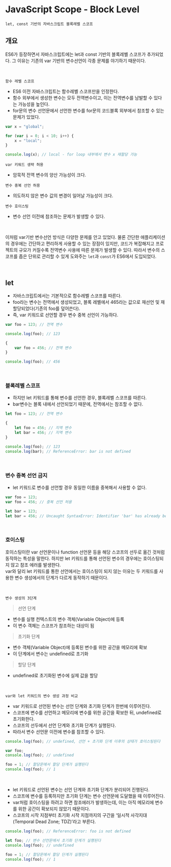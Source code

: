 # JavaScript Scope - Block Level

`let, const 기반의 자바스크립트 블록레벨 스코프`

## 개요

ES6가 등장하면서 자바스크립트에는 let과 const 기반의 블록레벨 스코프가 추가되었다. 그 이유는 기존의 var 기반의 변수선언이 각종 문제를 야기하기 때문이다.

<br/>

`함수 레벨 스코프`

-   ES6 이전 자바스크립트는 함수레벨 스코프만을 인정한다.
-   함수 외부에서 생성한 변수는 모두 전역변수이고, 이는 전역변수를 남발할 수 있다는 가능성을 높인다.
-   for문의 변수 선언문에서 선언한 변수를 for문의 코드블록 외부에서 참조할 수 있는 문제가 있었다.

```js
var x = "global";

for (var i = 0; i < 10; i++) {
    x = "local";
}

console.log(x); // local - for loop 내부에서 변수 x 재할당 가능
```

`var 키워드 생략 허용`

-   암묵적 전역 변수의 양산 가능성이 크다.

`변수 중복 선언 허용`

-   의도하지 않은 변수 값의 변경이 일어날 가능성이 크다.

`변수 호이스팅`

-   변수 선언 이전에 참조하는 문제가 발생할 수 있다.

<br/>

이처럼 var기반 변수선언 방식은 다양한 문제를 안고 있었다. 물론 간단한 애플리케이션의 경우에는 간단하고 편리하게 사용할 수 있는 장점이 있지만, 코드가 복잡해지고 프로젝트의 규모가 커질수록 전역변수 사용에 따른 문제가 발생할 수 있다. 따라서 변수의 스코프를 좁은 단위로 관리할 수 있게 도와주는 `let`과 `const`가 ES6에서 도입되었다.

<br/>

## let

-   자바스크립트에서는 기본적으로 함수레벨 스코프를 따른다.
-   foo라는 변수는 전역에서 생성되었고, 블록 레벨에서 465라는 값으로 재선언 및 재할당되었다(기존의 foo를 덮어쓴다).
-   즉, var 키워드로 선언할 경우 변수 중복 선언이 가능하다.

```js
var foo = 123; // 전역 변수

console.log(foo); // 123

{
    var foo = 456; // 전역 변수
}

console.log(foo); // 456
```

<br/>

### 블록레벨 스코프

-   하지만 let 키워드를 통해 변수를 선언한 경우, 블록레벨 스코프를 따른다.
-   bar변수는 블록 내에서 선언되었기 때문에, 전역에서는 참조할 수 없다.

```js
let foo = 123; // 전역 변수

{
    let foo = 456; // 지역 변수
    let bar = 456; // 지역 변수
}

console.log(foo); // 123
console.log(bar); // ReferenceError: bar is not defined
```

<br/>

### 변수 중복 선언 금지

-   let 키워드로 변수를 선언할 경우 동일한 이름을 중복해서 사용할 수 없다.

```js
var foo = 123;
var foo = 456; // 중복 선언 허용

let bar = 123;
let bar = 456; // Uncaught SyntaxError: Identifier 'bar' has already been declared
```

<br/>

### 호이스팅

호이스팅이란 var 선언문이나 function 선언문 등을 해당 스코프의 선두로 옮긴 것처럼 동작하는 특성을 말한다. 하지만 let 키워드를 통해 선언된 변수의 경우에는 호이스팅되지 않고 참조 에러를 발생한다.<br/>
var와 달리 let 키워드를 통한 선언에서는 호이스팅이 되지 않는 이유는 두 키워드를 사용한 변수 생성에서의 단계가 다르게 동작하기 때문이다.

<br/>

`변수 생성의 3단계`

> 선언 단계<br/>

-   변수를 실행 컨텍스트의 변수 객체(Variable Object)에 등록
-   이 변수 객체는 스코프가 참조하는 대상이 됨

> 초기화 단계<br/>

-   변수 객체(Variable Object)에 등록된 변수를 위한 공간을 메모리에 확보
-   이 단계에서 변수는 undefined로 초기화

> 할당 단계<br/>

-   undefined로 초기화된 변수에 실제 값을 할당

<br/>

`var와 let 키워드의 변수 생성 과정 비교`

-   var 키워드로 선언된 변수는 선언 단계와 초기화 단계가 한번에 이루어진다.
-   스코프에 변수를 선언하고 메모리에 변수를 위한 공간을 확보한 뒤, undefined로 초기화한다.
-   스코프의 선두에서 선언 단계와 초기화 단계가 실행된다.
-   따라서 변수 선언문 이전에 변수를 참조할 수 있다.

```js
console.log(foo); // undefined, 선언 + 초기화 단계 이후의 상태가 호이스팅된다

var foo;
console.log(foo); // undefined

foo = 1; // 할당문에서 할당 단계가 실행된다
console.log(foo); // 1
```

<br/>

-   let 키워드로 선언된 변수는 선언 단계와 초기화 단계가 분리되어 진행된다.
-   스코프에 변수를 등록하지만 초기화 단계는 변수 선언문에 도달했을 때 이루어진다.
-   var처럼 호이스팅을 하려고 하면 참조에러가 발생하는데, 이는 아직 메모리에 변수를 위한 공간이 확보되지 않았기 때문이다.
-   스코프의 시작 지점부터 초기화 시작 지점까지의 구간을 ‘일시적 사각지대(Temporal Dead Zone; TDZ)’라고 부른다.

```js
console.log(foo); // ReferenceError: foo is not defined

let foo; // 변수 선언문에서 초기화 단계가 실행된다
console.log(foo); // undefined

foo = 1; // 할당문에서 할당 단계가 실행된다
console.log(foo); // 1
```
